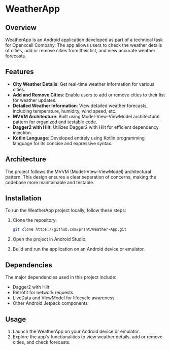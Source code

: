 # WeatherApp

## Overview

WeatherApp is an Android application developed as part of a technical task for Openxcell Company. The app allows users to check the weather details of cities, add or remove cities from their list, and view accurate weather forecasts.

## Features

- **City Weather Details**: Get real-time weather information for various cities.
- **Add and Remove Cities**: Enable users to add or remove cities to their list for weather updates.
- **Detailed Weather Information**: View detailed weather forecasts, including temperature, humidity, wind speed, etc.
- **MVVM Architecture**: Built using Model-View-ViewModel architectural pattern for organized and testable code.
- **Dagger2 with Hilt**: Utilizes Dagger2 with Hilt for efficient dependency injection.
- **Kotlin Language**: Developed entirely using Kotlin programming language for its concise and expressive syntax.

## Architecture

The project follows the MVVM (Model-View-ViewModel) architectural pattern. This design ensures a clear separation of concerns, making the codebase more maintainable and testable.

## Installation

To run the WeatherApp project locally, follow these steps:

1. Clone the repository:

   ```bash
   git clone https://github.com/prsnt/Weather-App.git
   ```

2. Open the project in Android Studio.

3. Build and run the application on an Android device or emulator.

## Dependencies

The major dependencies used in this project include:
- Dagger2 with Hilt
- Retrofit for network requests
- LiveData and ViewModel for lifecycle awareness
- Other Android Jetpack components

## Usage

1. Launch the WeatherApp on your Android device or emulator.
2. Explore the app's functionalities to view weather details, add or remove cities, and check forecasts.
